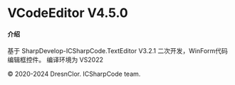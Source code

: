 # VCodeEditor V4.5.0

#### 介绍
基于 SharpDevelop-ICSharpCode.TextEditor V3.2.1 二次开发，WinForm代码编辑框控件。
编译环境为 VS2022

© 2020-2024 DresnClor. ICSharpCode team.